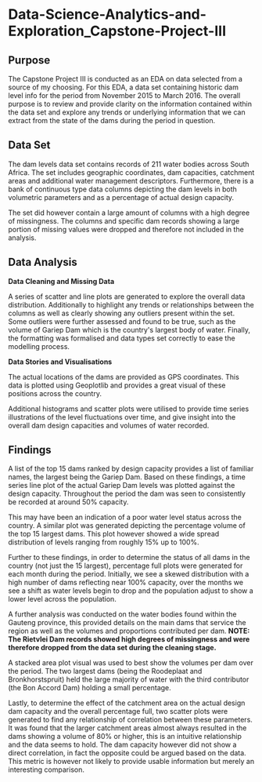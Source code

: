 # Data-Science-Analytics-and-Exploration_Capstone-Project-III

## Purpose
The Capstone Project III is conducted as an EDA on data selected from a source of my choosing. For this EDA, a data set containing historic dam level info for the period from November 2015 to March 2016. The overall purpose is to review and provide clarity on the information contained within the data set and explore any trends or underlying information that we can extract from the state of the dams during the period in question. 

## Data Set
The dam levels data set contains records of 211 water bodies across South Africa. The set includes geographic coordinates, dam capacities, catchment areas and additional water management descriptors. Furthermore, there is a bank of continuous type data columns depicting the dam levels in both volumetric parameters and as a percentage of actual design capacity. 

The set did however contain a large amount of columns with a high degree of missingness. The columns and specific dam records showing a large portion of missing values were dropped and therefore not included in the analysis. 

## Data Analysis
**Data Cleaning and Missing Data**

A series of scatter and line plots are generated to explore the overall data distribution. Additionally to highlight any trends or relationships between the columns as well as clearly showing any outliers present within the set. Some outliers were further assessed and found to be true, such as the volume of Gariep Dam which is the country's largest body of water. Finally, the formatting was formalised and data types set correctly to ease the modelling process.

**Data Stories and Visualisations**

The actual locations of the dams are provided as GPS coordinates. This data is plotted using Geoplotlib and provides a great visual of these positions across the country. 

Additional histograms and scatter plots were utilised to provide time series illustrations of the level fluctuations over time, and give insight into the overall dam design capacities and volumes of water recorded. 

## Findings
A list of the top 15 dams ranked by design capacity provides a list of familiar names, the largest being the Gariep Dam. Based on these findings, a time series line plot of the actual Gariep Dam levels was plotted against the design capacity. Throughout the period the dam was seen to consistently be recorded at around 50% capacity. 

This may have been an indication of a poor water level status across the country. A similar plot was generated depicting the percentage volume of the top 15 largest dams. This plot however showed a wide spread distribution of levels ranging from roughly 15% up to 100%. 

Further to these findings, in order to determine the status of all dams in the country (not just the 15 largest), percentage full plots were generated for each month during the period. Initially, we see a skewed distribution with a high number of dams reflecting near 100% capacity, over the months we see a shift as water levels begin to drop and the population adjust to show a lower level across the population.

A further analysis was conducted on the water bodies found within the Gauteng province, this provided details on the main dams that service the region as well as the volumes and proportions contributed per dam. **NOTE: The Rietvlei Dam records showed high degrees of missingness and were therefore dropped from the data set during the cleaning stage.**

A stacked area plot visual was used to best show the volumes per dam over the period. The two largest dams (being the Roodeplaat and Bronkhorstspruit) held the large majority of water with the third contributor (the Bon Accord Dam) holding a small percentage. 

Lastly, to determine the effect of the catchment area on the actual design dam capacity and the overall percentage full, two scatter plots were generated to find any relationship of correlation between these parameters. It was found that the larger catchment areas almost always resulted in the dams showing a volume of 80% or higher, this is an intuitive relationship and the data seems to hold. The dam capacity however did not show a direct correlation, in fact the opposite could be argued based on the data. This metric is however not likely to provide usable information but merely an interesting comparison.
